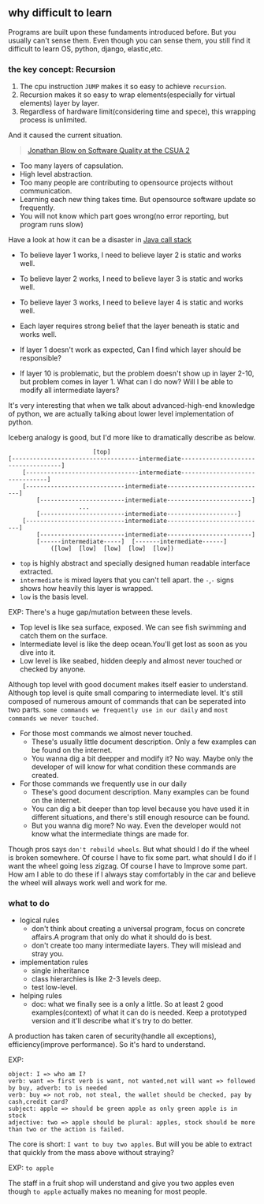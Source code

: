 ## why difficult to learn

Programs are built upon these fundaments introduced before. 
But you usually can't sense them.
Even though you can sense them, you still find it difficult to learn OS, python, django, elastic,etc.

### the key concept: Recursion

1. The cpu instruction `JUMP` makes it so easy to achieve `recursion`.
1. Recursion makes it so easy to wrap elements(especially for virtual elements) layer by layer. 
1. Regardless of hardware limit(considering time and spece), this wrapping process is unlimited.

And it caused the current situation.

> [Jonathan Blow on Software Quality at the CSUA 2](https://www.youtube.com/watch?v=FvBySbGueww)

- Too many layers of capsulation. 
- High level abstraction.
- Too many people are contributing to opensource projects without communication.
- Learning each new thing takes time. But opensource software update so frequently.
- You will not know which part goes wrong(no error reporting, but program runs slow)

Have a look at how it can be a disaster in [Java call stack](https:--ptrthomas.wordpress.com-2006-06-06-java-call-stack-from-http-upto-jdbc-as-a-picture-)


- To believe layer 1 works, I need to believe layer 2 is static and works well.
- To believe layer 2 works, I need to believe layer 3 is static and works well.
- To believe layer 3 works, I need to believe layer 4 is static and works well.
- Each layer requires strong belief that the layer beneath is static and works well.

- If layer 1 doesn't work as expected, Can I find which layer should be responsible?
- If layer 10 is problematic, but the problem doesn't show up in layer 2-10, but problem comes in layer 1. What can I do now? Will I be able to modify all intermediate layers?


It's very interesting that when we talk about advanced-high-end knowledge of python, we are actually talking about lower level implementation of python.


Iceberg analogy is good, but I'd more like to dramatically describe as below.

					        [top]						
	[------------------------------------intermediate------------------------------------]
	    [--------------------------------intermediate--------------------------------]
		[----------------------------intermediate----------------------------]
		    [------------------------intermediate------------------------]
						...
		    [------------------------intermediate--------------------]
		[----------------------------intermediate----------------------------]
		    [------------------------intermediate------------------------]
			[------intermediate-----]  [-------intermediate------]
				([low]  [low]  [low]  [low]  [low])

- `top` is highly abstract and specially designed human readable interface extracted.
- `intermediate` is mixed layers that you can't tell apart. the `-`,`-` signs shows how heavily this layer is wrapped.
- `low` is the basis level.

EXP: There's a huge gap/mutation between these levels.

- Top level is like sea surface, exposed. We can see fish swimming and catch them on the surface.
- Intermediate level is like the deep ocean.You'll get lost as soon as you dive into it.
- Low level is like seabed, hidden deeply and almost never touched or checked by anyone.

Although top level with good document makes itself easier to understand.
Although top level is quite small comparing to intermediate level.
It's still composed of numerous amount of commands that can be seperated into two parts.
`some commands we frequently use in our daily` and `most commands we never touched`.

- For those most commands we almost never touched.
	- These's usually little document description. Only a few examples can be found on the internet.
	- You wanna dig a bit deepper and modify it? No way. Maybe only the developer of will know for what condition these commands are created.
- For those commands we frequently use in our daily
	- These's good document description. Many examples can be found on the internet.
	- You can dig a bit deeper than top level because you have used it in different situations, and there's still enough resource can be found.
	- But you wanna dig more? No way. Even the developer would not know what the intermediate things are made for.

Though pros says `don't rebuild wheels`. 
But what should I do if the wheel is broken somewhere. Of course I have to fix some part. 
what should I do if I want the wheel going less zigzag. Of course I have to Improve some part. 
How am I able to do these if I always stay comfortably in the car and believe the wheel will always work well and work for me.


### what to do

- logical rules
	- don't think about creating a universal program, focus on concrete affairs.A program that only do what it should do is best.
	- don't create too many intermediate layers. They will mislead and stray you.
- implementation rules
	- single inheritance
	- class hierarchies is like 2-3 levels deep.
	- test low-level.
- helping rules
	- doc: what we finally see is a only a little. So at least 2 good examples(context) of what it can do is needed. Keep a prototyped version and it'll describe what it's try to do better.

A production has taken caren of security(handle all exceptions), efficiency(improve performance).
So it's hard to understand.

EXP: 

	object: I => who am I?
	verb: want => first verb is want, not wanted,not will want => followed by buy, adverb: to is needed
	verb: buy => not rob, not steal, the wallet should be checked, pay by cash,credit card?
	subject: apple => should be green apple as only green apple is in stock
	adjective: two => apple should be plural: apples, stock should be more than two or the action is failed.

The core is short: `I want to buy two apples`. But will you be able to extract that quickly from the mass above without straying?

EXP: `to apple`

The staff in a fruit shop will understand and give you two apples even though `to apple` actually makes
no meaning for most people. 
